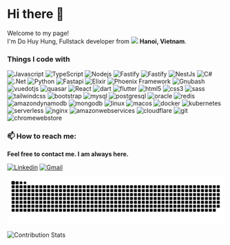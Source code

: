 <h1>Hi there 👋</h1>

<p>Welcome to my page! </br> I'm Do Huy Hung, Fullstack developer from <img src="https://cdn-icons-png.flaticon.com/512/197/197473.png" width="20"/> <b>Hanoi, Vietnam</b>.</p>
<h3>Things I code with</h3>
<p>
  <img alt="Javascript" src="https://img.shields.io/badge/-Javascript-F7DF1E?style=flat-square&logo=javascript&logoColor=white" />
  <img alt="TypeScript" src="https://img.shields.io/badge/-TypeScript-007ACC?style=flat-square&logo=typescript&logoColor=white" />
  <img alt="Nodejs" src="https://img.shields.io/badge/-Nodejs-43853d?style=flat-square&logo=Node.js&logoColor=white" />
  <img alt="Fastify" src="https://img.shields.io/badge/-Fastify-000000?style=flat-square&logo=fastify&logoColor=white" />
  <img alt="Fastify" src="https://img.shields.io/badge/-Express-000000?style=flat-square&logo=express&logoColor=white" />
  <img alt="NestJs" src="https://img.shields.io/badge/-NestJs-ea2845?style=flat-square&logo=nestjs&logoColor=white" />

  <img alt="C#" src="https://img.shields.io/badge/-CSharp-99CC00?style=flat-square&logo=sharp&logoColor=white" />
  <img alt=".Net" src="https://img.shields.io/badge/-dotnet-512BD4?style=flat-square&logo=dotnet&logoColor=white" />

  <img alt="Python" src="https://img.shields.io/badge/-Python-3776AB?style=flat-square&logo=python&logoColor=white" />
  <img alt="Fastapi" src="https://img.shields.io/badge/-Fastapi-009688?style=flat-square&logo=fastapi&logoColor=white" />

  <img alt="Elixir" src="https://img.shields.io/badge/-Elixir-4B275F?style=flat-square&logo=elixir&logoColor=white" />
  <img alt="Phoenix Framework" src="https://img.shields.io/badge/-PhoenixFramework-FD4F00?style=flat-square&logo=phoenixframework&logoColor=white" />

  <img alt="Gnubash" src="https://img.shields.io/badge/-Gnubash-4EAA25?style=flat-square&logo=gnubash&logoColor=white" />

  <img alt="vuedotjs" src="https://img.shields.io/badge/-Vue-4FC08D?style=flat-square&logo=vuedotjs&logoColor=white" />
  <img alt="quasar" src="https://img.shields.io/badge/-Quasar-050A14?style=flat-square&logo=quasar&logoColor=white" />
  <img alt="React" src="https://img.shields.io/badge/-React-61DAFB?style=flat-square&logo=react&logoColor=white" />

  <img alt="dart" src="https://img.shields.io/badge/-Dart-0175C2?style=flat-square&logo=dart&logoColor=white" />
  <img alt="flutter" src="https://img.shields.io/badge/-Fluttert-02569B?style=flat-square&logo=flutter&logoColor=white" />

  <img alt="html5" src="https://img.shields.io/badge/-Html5-61DAFB?style=flat-square&logo=html5&logoColor=white" />
  <img alt="css3" src="https://img.shields.io/badge/-Css3-1572B6?style=flat-square&logo=css3&logoColor=white" />
  <img alt="sass" src="https://img.shields.io/badge/-Sass-CC6699?style=flat-square&logo=sass&logoColor=white" />
  <img alt="tailwindcss" src="https://img.shields.io/badge/-Tailwindcss-06B6D4?style=flat-square&logo=tailwindcss&logoColor=white" />
  <img alt="bootstrap" src="https://img.shields.io/badge/-Bootstrap-7952B3?style=flat-square&logo=bootstrap&logoColor=white" />

  <img alt="mysql" src="https://img.shields.io/badge/-MySQL-4479A1?style=flat-square&logo=mysql&logoColor=white" />
  <img alt="postgresql" src="https://img.shields.io/badge/-PostgreSQL-4169E1?style=flat-square&logo=postgresql&logoColor=white" />
  <img alt="oracle" src="https://img.shields.io/badge/-OracleDB-F80000?style=flat-square&logo=oracle&logoColor=white" />
  <img alt="redis" src="https://img.shields.io/badge/-Redis-F80000?style=flat-square&logo=redis&logoColor=white" />
  <img alt="amazondynamodb" src="https://img.shields.io/badge/-DynamoDB-4053D6?style=flat-square&logo=amazondynamodb&logoColor=white" />
  <img alt="mongodb" src="https://img.shields.io/badge/-MongoDB-47A248?style=flat-square&logo=mongodb&logoColor=white" />

  <img alt="linux" src="https://img.shields.io/badge/-Linux-FCC624?style=flat-square&logo=linux&logoColor=white" />
  <img alt="macos" src="https://img.shields.io/badge/-MacOS-000000?style=flat-square&logo=macos&logoColor=white" />
  <img alt="docker" src="https://img.shields.io/badge/-Docker-FCC624?style=flat-square&logo=docker&logoColor=white" />
  <img alt="kubernetes" src="https://img.shields.io/badge/-Kubernetes-326CE5?style=flat-square&logo=kubernetes&logoColor=white" />
  <img alt="serverless" src="https://img.shields.io/badge/-Serverless-F05032?style=flat-square&logo=serverless&logoColor=white" />
  <img alt="nginx" src="https://img.shields.io/badge/-Nginx-009639?style=flat-square&logo=nginx&logoColor=white" />
  <img alt="amazonwebservices" src="https://img.shields.io/badge/-Amazon Webs Services-326CE5?style=flat-square&logo=amazonwebservices&logoColor=white" />
  <img alt="cloudflare" src="https://img.shields.io/badge/-Cloudflare-F38020?style=flat-square&logo=cloudflare&logoColor=white" />
  <img alt="git" src="https://img.shields.io/badge/-Git-F05032?style=flat-squeare&logo=git&logoColor=white" />
  <img alt="chromewebstore" src="https://img.shields.io/badge/-Chrome Extension-4285F4?style=flat-squeare&logo=chromewebstore&logoColor=white" />



</p>

### 📫 **How to reach me**:

**Feel free to contact me. I am always here.**

[![Linkedin](https://img.shields.io/badge/LinkedIn-0077B5?style=for-the-badge&logo=linkedin&logoColor=white)](https://www.linkedin.com/in/hungsao/)
[![Gmail](https://img.shields.io/badge/Gmail-D14836?style=for-the-badge&logo=gmail&logoColor=white)](mailto:hungdh@doxanh.dev)

<!---
hungdh1405/hungdh1405 is a ✨ special ✨ repository because its `README.md` (this file) appears on your GitHub profile.
You can click the Preview link to take a look at your changes.
--->

![Snake animation](https://raw.githubusercontent.com/hungdh1405/hungdh1405/output/github-contribution-grid-snake-dark.svg)

![Contribution Stats](https://github-contribution-stats.vercel.app/api/?username=hungdh1405)
